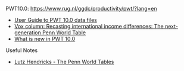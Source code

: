 PWT10.0: https://www.rug.nl/ggdc/productivity/pwt/?lang=en

- [User Guide to PWT 10.0 data files](https://www.rug.nl/ggdc/docs/pwt100-user-guide-to-data-files.pdf)
- [Vox column: Recasting international income differences: The next-generation Penn World Table](http://www.voxeu.org/article/recasting-international-income-differences-next-generation-penn-world-table)
- [What is new in PWT 10.0](https://www.rug.nl/ggdc/docs/pwt100-whatsnew.pdf)

Useful Notes

- [Lutz Hendricks - The Penn World Tables](https://lhendricks.org/econ821/growth/pwt.html)

